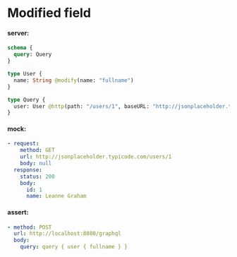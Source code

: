 # Modified field

#### server:

```graphql
schema {
  query: Query
}

type User {
  name: String @modify(name: "fullname")
}

type Query {
  user: User @http(path: "/users/1", baseURL: "http://jsonplaceholder.typicode.com")
}
```

#### mock:

```yml
- request:
    method: GET
    url: http://jsonplaceholder.typicode.com/users/1
    body: null
  response:
    status: 200
    body:
      id: 1
      name: Leanne Graham
```

#### assert:

```yml
- method: POST
  url: http://localhost:8080/graphql
  body:
    query: query { user { fullname } }
```
